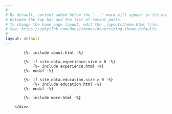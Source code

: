 ```yaml
---
#
# By default, content added below the "---" mark will appear in the home page
# between the top bar and the list of recent posts.
# To change the home page layout, edit the _layouts/home.html file.
# See: https://jekyllrb.com/docs/themes/#overriding-theme-defaults
#
layout: default
---
```


<main class="page-content" aria-label="Content">
        <div class="wrapper">

            {%- include about.html -%}

            {%- if site.data.experience.size > 0 -%}
                {%- include experience.html -%}
            {%- endif -%}

            {%- if site.data.education.size > 0 -%}
                {%- include education.html -%}
            {%- endif -%}

            {%- include more.html -%}

        </div>
</main>